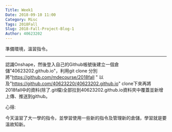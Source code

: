 ```yaml
---
Title: Week1
Date: 2018-09-10 11:00
Category: Misc
Tags: 2018Fall
Slug: 2018-Fall-Project-Blog-1
Author: 40623202
---
```


準備環境，溫習指令。

<!-- PELICAN_END_SUMMARY -->


----
認識Onshape，然後登入自己的Github帳號後建立一個倉儲"40623202.github.io"，利用git clone 分別將"https://github.com/mdecourse/2018fall "
以及"https://github.com/40623220/40623202.github.io" clone下來再將2018fall中的資料(除了.git檔)全部拉到40623202.github.io資料夾中覆蓋並新增上傳、推送到github。

心得:

今天溫習了大一學的指令，並學習使用一些新的指令及管理新的倉儲，學習就是要溫故知新。

